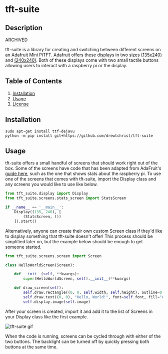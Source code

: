 # tft-suite

## Description

ARCHIVED

tft-suite is a library for creating and switching between different screens
on an Adafruit Mini PiTFT. Adafruit offers these displays in two sizes [(135x240)](https://www.adafruit.com/product/4393) and [(240x240)](https://www.adafruit.com/product/4484).
Both of these displays come with two small tactile buttons allowing users to interact with a raspberry pi or the display.

## Table of Contents
1. [Installation](#installation)
2. [Usage](#usage)
3. [License](#license)

## Installation

```shell
sudo apt-get install ttf-dejavu
python -m pip install git+https://github.com/drewtchrist/tft-suite
```

## Usage
tft-suite offers a small handful of screens that should work right out of the box. Some of the
screens have code that has been adapted from AdaFruit's [guide here](https://learn.adafruit.com/adafruit-mini-pitft-135x240-color-tft-add-on-for-raspberry-pi),
such as the one that shows stats about the raspberry pi. To use one of the screens that comes 
with tft-suite, import the Display class and any screens you would like to use like below.

```python
from tft_suite.display import Display
from tft_suite.screens.stats_screen import StatsScreen

if __name__ == '__main__':
    Display((135, 240), [
        (StatsScreen, ())
    ]).start()
```

Alternatively, anyone can create their own custom Screen class if they'd like to 
display something that tft-suite doesn't offer! This process should be simplified
later on, but the example below should be enough to get someone started. 

```python
from tft_suite.screens.screen import Screen

class HelloWorldScreen(Screen):

    def __init__(self, **kwargs):
        super(HelloWorldScreen, self).__init__(**kwargs)

    def draw_screen(self):
        self.draw.rectangle((0, 0, self.width, self.height), outline=0, fill=0)
        self.draw.text((0, 0), "Hello, World!", font=self.font, fill="#FF00FF")
        self.display.image(self.image)
```

After your screen is created, import it and add it to the list of Screens in your
Display class like the first example.

![tft-suite gif](https://drive.google.com/uc?export=view&id=1BJnZUrAmg03JISMqwGYimUwBA3INzrGA)

When the code is running, screens can be cycled through with either of the two buttons.
The backlight can be turned off by quickly pressing both buttons at the same time.

